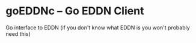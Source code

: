 # goEDDNc – Go EDDN Client

Go interface to EDDN (if you don't know what EDDN is you won't probably need this) 
